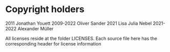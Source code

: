 # Copyright holders

2011 Jonathan Youett
2009-2022 Oliver Sander
2021 Lisa Julia Nebel
2021-2022 Alexander Müller

All licenses reside at the folder LICENSES.
Each source file here has the corresponding header for license information
